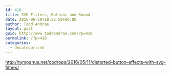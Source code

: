 ```yaml
---
id: 418
title: SVG Filters, Buttons and Sound
date: 2016-06-29T18:52:50+00:00
author: Todd Andrae
layout: post
guid: http://www.toddandrae.com/?p=418
permalink: /?p=418
categories:
  - Uncategorized
---
```

http://tympanus.net/codrops/2016/05/11/distorted-button-effects-with-svg-filters/